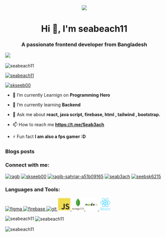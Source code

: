 <div id="header" align="center">
  <img src="https://media.giphy.com/media/M9gbBd9nbDrOTu1Mqx/giphy.gif" width="100"/>
</div>
<h1 align="center">Hi 👋, I'm seabeach11</h1>
<h3 align="center">A passionate frontend developer from Bangladesh</h3>



  <img src="https://cdn.dribbble.com/users/1162077/screenshots/3848914/programmer.gif" width="100"/>

<p align="left"> <img src="https://komarev.com/ghpvc/?username=seabeach11&label=Profile%20views&color=0e75b6&style=flat" alt="seabeach11" /> </p>

<p align="left"> <a href="https://github.com/ryo-ma/github-profile-trophy"><img src="https://github-profile-trophy.vercel.app/?username=seabeach11" alt="seabeach11" /></a> </p>

<p align="left"> <a href="https://twitter.com/skseeb00" target="blank"><img src="https://img.shields.io/twitter/follow/skseeb00?logo=twitter&style=for-the-badge" alt="skseeb00" /></a> </p>

- 🔭 I’m currently Learnign on **Programming Hero**

- 🌱 I’m currently learning **Backend**

- 💬 Ask me about **react, java script, firebase, html , tailwind , bootstrap.**

- 📫 How to reach me **https://t.me/Seab3ach**

- ⚡ Fun fact **I am also a fps gamer :D**

### Blogs posts
<!-- BLOG-POST-LIST:START -->
<!-- BLOG-POST-LIST:END -->

<h3 align="left">Connect with me:</h3>
<p align="left">
<a href="https://dev.to/ragb" target="blank"><img align="center" src="https://raw.githubusercontent.com/rahuldkjain/github-profile-readme-generator/master/src/images/icons/Social/devto.svg" alt="ragb" height="30" width="40" /></a>
<a href="https://twitter.com/skseeb00" target="blank"><img align="center" src="https://raw.githubusercontent.com/rahuldkjain/github-profile-readme-generator/master/src/images/icons/Social/twitter.svg" alt="skseeb00" height="30" width="40" /></a>
<a href="https://linkedin.com/in/ragib-sahriar-a51b09165" target="blank"><img align="center" src="https://raw.githubusercontent.com/rahuldkjain/github-profile-readme-generator/master/src/images/icons/Social/linked-in-alt.svg" alt="ragib-sahriar-a51b09165" height="30" width="40" /></a>
<a href="https://instagram.com/seab3ach" target="blank"><img align="center" src="https://raw.githubusercontent.com/rahuldkjain/github-profile-readme-generator/master/src/images/icons/Social/instagram.svg" alt="seab3ach" height="30" width="40" /></a>
<a href="https://www.youtube.com/c/seebsk6215" target="blank"><img align="center" src="https://raw.githubusercontent.com/rahuldkjain/github-profile-readme-generator/master/src/images/icons/Social/youtube.svg" alt="seebsk6215" height="30" width="40" /></a>
</p>

<h3 align="left">Languages and Tools:</h3>
<p align="left"> <a href="https://www.figma.com/" target="_blank" rel="noreferrer"> <img src="https://www.vectorlogo.zone/logos/figma/figma-icon.svg" alt="figma" width="40" height="40"/> </a> <a href="https://firebase.google.com/" target="_blank" rel="noreferrer"> <img src="https://www.vectorlogo.zone/logos/firebase/firebase-icon.svg" alt="firebase" width="40" height="40"/> </a> <a href="https://git-scm.com/" target="_blank" rel="noreferrer"> <img src="https://www.vectorlogo.zone/logos/git-scm/git-scm-icon.svg" alt="git" width="40" height="40"/> </a> <a href="https://developer.mozilla.org/en-US/docs/Web/JavaScript" target="_blank" rel="noreferrer"> <img src="https://raw.githubusercontent.com/devicons/devicon/master/icons/javascript/javascript-original.svg" alt="javascript" width="40" height="40"/> </a> <a href="https://www.mongodb.com/" target="_blank" rel="noreferrer"> <img src="https://raw.githubusercontent.com/devicons/devicon/master/icons/mongodb/mongodb-original-wordmark.svg" alt="mongodb" width="40" height="40"/> </a> <a href="https://nodejs.org" target="_blank" rel="noreferrer"> <img src="https://raw.githubusercontent.com/devicons/devicon/master/icons/nodejs/nodejs-original-wordmark.svg" alt="nodejs" width="40" height="40"/> </a> <a href="https://reactjs.org/" target="_blank" rel="noreferrer"> <img src="https://raw.githubusercontent.com/devicons/devicon/master/icons/react/react-original-wordmark.svg" alt="react" width="40" height="40"/> </a> </p>

<p><img align="left" src="https://github-readme-stats.vercel.app/api/top-langs?username=seabeach11&show_icons=true&locale=en&layout=compact" alt="seabeach11" /></p>

<p>&nbsp;<img align="center" src="https://github-readme-stats.vercel.app/api?username=seabeach11&show_icons=true&locale=en" alt="seabeach11" /></p>

<p><img align="center" src="https://github-readme-streak-stats.herokuapp.com/?user=seabeach11&" alt="seabeach11" /></p>
